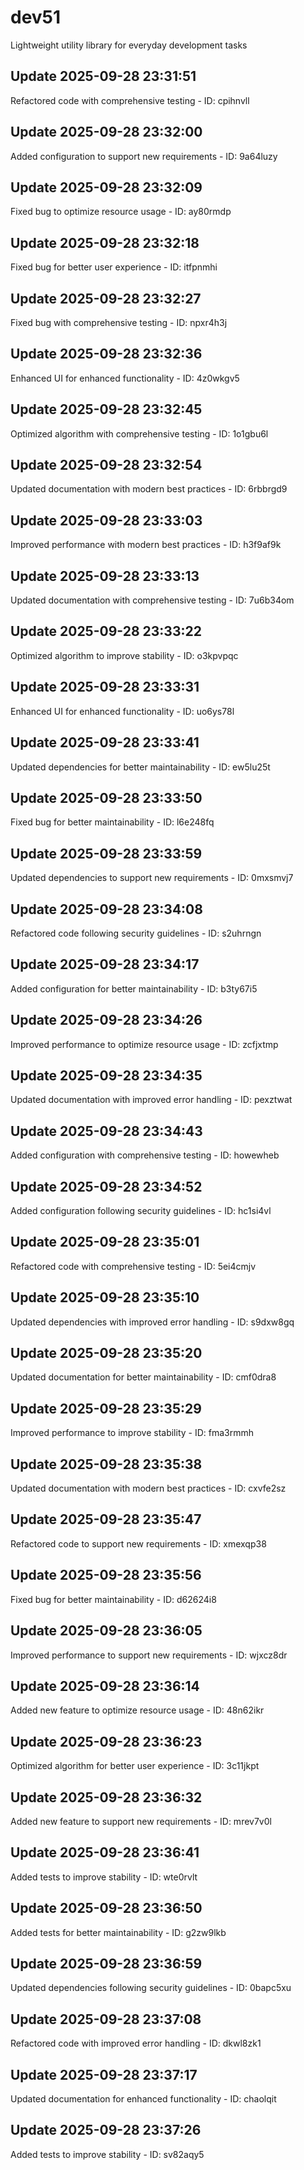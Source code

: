 # dev51
Lightweight utility library for everyday development tasks

## Update 2025-09-28 23:31:51
Refactored code with comprehensive testing - ID: cpihnvll


## Update 2025-09-28 23:32:00
Added configuration to support new requirements - ID: 9a64luzy


## Update 2025-09-28 23:32:09
Fixed bug to optimize resource usage - ID: ay80rmdp


## Update 2025-09-28 23:32:18
Fixed bug for better user experience - ID: itfpnmhi


## Update 2025-09-28 23:32:27
Fixed bug with comprehensive testing - ID: npxr4h3j


## Update 2025-09-28 23:32:36
Enhanced UI for enhanced functionality - ID: 4z0wkgv5


## Update 2025-09-28 23:32:45
Optimized algorithm with comprehensive testing - ID: 1o1gbu6l


## Update 2025-09-28 23:32:54
Updated documentation with modern best practices - ID: 6rbbrgd9


## Update 2025-09-28 23:33:03
Improved performance with modern best practices - ID: h3f9af9k


## Update 2025-09-28 23:33:13
Updated documentation with comprehensive testing - ID: 7u6b34om


## Update 2025-09-28 23:33:22
Optimized algorithm to improve stability - ID: o3kpvpqc


## Update 2025-09-28 23:33:31
Enhanced UI for enhanced functionality - ID: uo6ys78l


## Update 2025-09-28 23:33:41
Updated dependencies for better maintainability - ID: ew5lu25t


## Update 2025-09-28 23:33:50
Fixed bug for better maintainability - ID: l6e248fq


## Update 2025-09-28 23:33:59
Updated dependencies to support new requirements - ID: 0mxsmvj7


## Update 2025-09-28 23:34:08
Refactored code following security guidelines - ID: s2uhrngn


## Update 2025-09-28 23:34:17
Added configuration for better maintainability - ID: b3ty67i5


## Update 2025-09-28 23:34:26
Improved performance to optimize resource usage - ID: zcfjxtmp


## Update 2025-09-28 23:34:35
Updated documentation with improved error handling - ID: pexztwat


## Update 2025-09-28 23:34:43
Added configuration with comprehensive testing - ID: howewheb


## Update 2025-09-28 23:34:52
Added configuration following security guidelines - ID: hc1si4vl


## Update 2025-09-28 23:35:01
Refactored code with comprehensive testing - ID: 5ei4cmjv


## Update 2025-09-28 23:35:10
Updated dependencies with improved error handling - ID: s9dxw8gq


## Update 2025-09-28 23:35:20
Updated documentation for better maintainability - ID: cmf0dra8


## Update 2025-09-28 23:35:29
Improved performance to improve stability - ID: fma3rmmh


## Update 2025-09-28 23:35:38
Updated documentation with modern best practices - ID: cxvfe2sz


## Update 2025-09-28 23:35:47
Refactored code to support new requirements - ID: xmexqp38


## Update 2025-09-28 23:35:56
Fixed bug for better maintainability - ID: d62624i8


## Update 2025-09-28 23:36:05
Improved performance to support new requirements - ID: wjxcz8dr


## Update 2025-09-28 23:36:14
Added new feature to optimize resource usage - ID: 48n62ikr


## Update 2025-09-28 23:36:23
Optimized algorithm for better user experience - ID: 3c11jkpt


## Update 2025-09-28 23:36:32
Added new feature to support new requirements - ID: mrev7v0l


## Update 2025-09-28 23:36:41
Added tests to improve stability - ID: wte0rvlt


## Update 2025-09-28 23:36:50
Added tests for better maintainability - ID: g2zw9lkb


## Update 2025-09-28 23:36:59
Updated dependencies following security guidelines - ID: 0bapc5xu


## Update 2025-09-28 23:37:08
Refactored code with improved error handling - ID: dkwl8zk1


## Update 2025-09-28 23:37:17
Updated documentation for enhanced functionality - ID: chaolqit


## Update 2025-09-28 23:37:26
Added tests to improve stability - ID: sv82aqy5

